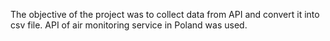 The objective of the project was to collect data from API and convert it into csv file. API of air monitoring service in Poland was used.
